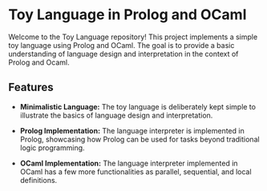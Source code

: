# Toy Language in Prolog and OCaml

Welcome to the Toy Language repository! This project implements a simple toy language using Prolog and OCaml. The goal is to provide a basic understanding of language design and interpretation in the context of Prolog and Ocaml.

## Features
- **Minimalistic Language:** The toy language is deliberately kept simple to illustrate the basics of language design and interpretation.

- **Prolog Implementation:** The language interpreter is implemented in Prolog, showcasing how Prolog can be used for tasks beyond traditional logic programming.

- **OCaml Implementation:** The language interpreter implemented in OCaml has a few more functionalities as parallel, sequential, and local definitions. 
